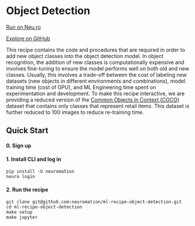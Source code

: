 # Object Detection

[Run on Neu.ro](https://apps.neu.ro/ml-recipes/object-detection)

[Explore on GitHub](https://github.com/neuromation/ml-recipe-object-detection)

This recipe contains the code and procedures that are required in order to add new object classes into the object detection model. In object recognition, the addition of new classes is computationally expensive and involves fine-tuning to ensure the model performs well on both old and new classes. Usually, this involves a trade-off between the cost of labeling new datasets \(new objects in different environments and combinations\), model training time \(cost of GPU\), and ML Engineering time spent on experimentation and development. To make this recipe interactive, we are providing a reduced version of the [Common Objects in Context \(COCO\)](http://cocodataset.org) dataset that contains only classes that represent retail items. This dataset is further reduced to 100 images to reduce re-training time.

## Quick Start

#### 0. Sign up

#### 1. Install CLI and log in

```text
pip install -U neuromation
neuro login
```

#### 2. Run the recipe

```text
git clone git@github.com:neuromation/ml-recipe-object-detection.git
cd ml-recipe-object-detection
make setup
make jupyter
```

